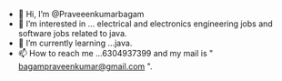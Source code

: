 - 👋 Hi, I’m @Praveeenkumarbagam
- 👀 I’m interested in ... electrical and electronics engineering jobs and software jobs related to java.
- 🌱 I’m currently learning ...java.
- 📫 How to reach me ...6304937399  and my mail is " bagampraveenkumar@gmail.com ".

<!---
Praveeenkumarbagam/Praveeenkumarbagam is a ✨ special ✨ repository because its `README.md` (this file) appears on your GitHub profile.
You can click the Preview link to take a look at your changes.
--->
